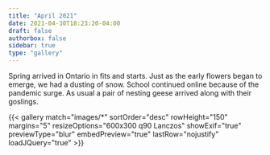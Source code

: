 ```yaml
---
title: "April 2021"
date: 2021-04-30T18:23:20-04:00
draft: false
authorbox: false
sidebar: true
type: "gallery"
---
```

Spring arrived in Ontario in fits and starts. Just as the early flowers began to emerge, we had a dusting of snow. School continued online because of the pandemic surge. As usual a pair of nesting geese arrived along with their goslings.

<!--more-->
{{< gallery match="images/*" sortOrder="desc" rowHeight="150" margins="5" resizeOptions="600x300 q90 Lanczos" showExif="true" previewType="blur" embedPreview="true" lastRow="nojustify" loadJQuery="true" >}}
